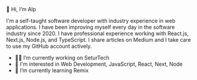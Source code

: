 👋 Hi, I’m Alp

I'm a self-taught software developer with industry experience in web applications.
I have been improving myself every day in the software industry since 2020.
I have professional experience working with React.js, Next.js, Node.js, and TypeScript.
I share articles on Medium and I take care to use my GitHub account actively.

- 👨‍💻 I’m currently working on SeturTech
- 👀 I'm interested in Web Development, JavaScript, React, Next, Node
- 🌱 I’m currently learning Remix
